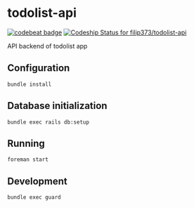 # todolist-api

[![codebeat badge](https://codebeat.co/badges/0a6320ea-c3a8-4d20-a94d-af96e8d68d4b)](https://codebeat.co/projects/github-com-filip373-todolist-api-dev)
[ ![Codeship Status for filip373/todolist-api](https://app.codeship.com/projects/3d2eb010-e6b3-0135-399f-7e29242a5208/status?branch=dev)](https://app.codeship.com/projects/269369)

API backend of todolist app

## Configuration
`bundle install`

## Database initialization
`bundle exec rails db:setup`

## Running
`foreman start`

## Development
`bundle exec guard`
